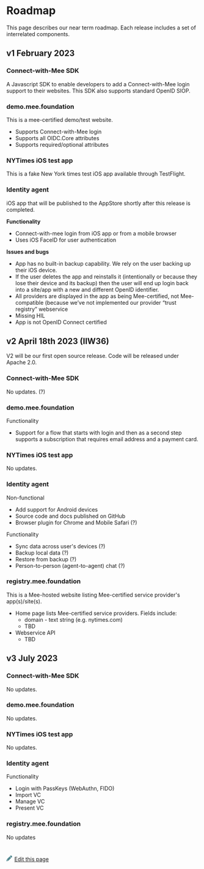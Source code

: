 # Roadmap

This page describes our near term roadmap. Each release includes a set of interrelated components.

## **v1 February 2023** 

### Connect-with-Mee SDK

A Javascript SDK to enable developers to add a Connect-with-Mee login support to their websites. This SDK also supports standard OpenID SIOP.

### demo.mee.foundation

This is a mee-certified demo/test website. 

- Supports Connect-with-Mee login
- Supports all OIDC.Core attributes
- Supports required/optional attributes

### NYTimes iOS test app

This is a fake New York times test iOS app available through TestFlight.

### Identity agent

iOS app that will be published to the AppStore shortly after this release is completed.

**Functionality**

- Connect-with-mee login from iOS app or from a mobile browser
- Uses iOS FaceID for user authentication

**Issues and bugs**

- App has no built-in backup capability. We rely on the user backing up their iOS device.
- If the user deletes the app and reinstalls it (intentionally or because they lose their device and its backup) then the user will end up login back into a site/app with a new and different OpenID identifier.
- All providers are displayed in the app as being Mee-certified, not Mee-compatible (because we’ve not implemented our provider “trust registry” webservice
- Missing HIL
- App is not OpenID Connect certified


## **v2 April 18th 2023 (IIW36)**

V2 will be our first open source release. Code will be released under Apache 2.0. 

### Connect-with-Mee SDK

No updates. (?)

### demo.mee.foundation

Functionality

- Support for a flow that starts with login and then as a second step supports a subscription that requires email address and a payment card.

### NYTimes iOS test app

No updates.

### Identity agent

Non-functional

- Add support for Android devices
- Source code and docs published on GitHub
- Browser plugin for Chrome and Mobile Safari (?)

Functionality

* Sync data across user's devices (?)
* Backup local data (?)
* Restore from backup (?)
* Person-to-person (agent-to-agent) chat (?)

### registry.mee.foundation

This is a Mee-hosted website listing Mee-certified service provider's app(s)/site(s).

- Home page lists Mee-certified service providers. Fields include: 
  - domain - text string (e.g. nytimes.com)
  - TBD
- Webservice API
  - TBD

## v3 July 2023

### Connect-with-Mee SDK

No updates.

### demo.mee.foundation

No updates.

### NYTimes iOS test app

No updates.

### Identity agent

Functionality

* Login with PassKeys (WebAuthn, FIDO)
* Import VC
* Manage VC
* Present VC

### registry.mee.foundation

No updates

#
[<p><img src="images/edit.svg" style="width: 15px;margin-right: 6px;text-color: #4F868E;" alt="Edit Page" />Edit this page</p>](https://github.com/MeeProject/docs/edit/develop/src/Roadmap.md)
